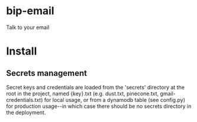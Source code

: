 # bip-email
Talk to your email

# Install
## Secrets management
Secret keys and credentials are loaded from the 'secrets' directory at the root in the project, named {key}.txt (e.g. dust.txt, pinecone.txt, gmail-credentials.txt) for local usage, or from a dynamodb table (see config.py) for production usage--in which case there should be no secrets directory in the deployment.
